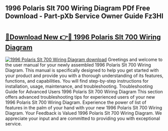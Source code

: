 ## 1996 Polaris Slt 700 Wiring Diagram PDf Free Download - Part-pXb Service Owner Guide Fz3HI

# <h2><a href="http://dflvq92.blite.top/?on=1996+Polaris+Slt+700+Wiring+Diagram">🔗Download New 👉🔴 1996 Polaris Slt 700 Wiring Diagram</a></h2>

[![1996 Polaris Slt 700 Wiring Diagram download](https://i.imgur.com/lujVjoI.png)](http://dflvq92.blite.top/?on=1996+Polaris+Slt+700+Wiring+Diagram)
Greetings and welcome to the user manual for your newly assembled 1996 Polaris Slt 700 Wiring Diagram. This manual is specifically designed to help you get started with your product and provide you with a thorough understanding of its features, functions, and capabilities. You will find step-by-step instructions for installation, usage, maintenance, and troubleshooting. Troubleshooting Guide for Advanced Users 1996 Polaris Slt 700 Wiring Diagram This section offers advanced troubleshooting tips for experienced users of your new 1996 Polaris Slt 700 Wiring Diagram. Experience the power of list of features in the palm of your hand with your new 1996 Polaris Slt 700 Wiring Diagram. Your Feedback is Valued 1996 Polaris Slt 700 Wiring Diagram. We appreciate your input and are committed to providing you with exceptional service.
